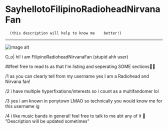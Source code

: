 # SayhellotoFilipinoRadioheadNirvanaFan

      (this description will help to know me    better!)
- - -

![image alt](https://github.com/FilipinoRadioheadNirvanaFan/Say-hello-to-FilipinoRadioheadNirvanaFan-/blob/0adbf82cf1117bce8ddeecf84e6e141c7e2a2ff2/Screenshot_2025-05-24-11-13-59-287_com.android.chrome-edit.jpg)


 O⁠_⁠o| hi! i am FilipinoRadioheadNirvanaFan (stupid ahh user) 

##feel free to read ts as that I'm listing and seperating SOME sections🤷‍♀️
 
/1 as you can clearly tell from my username yes I am a Radiohead and Nirvana fan! 

/2 i have multiple  hyperfixations/interests so i count as a multifandomer lol

/3 yes i am known in ponytown LMAO so technically you would know me for this username ig

/4 i like music bands in general! feel free to talk to me abt any of it 🙏
"Description will be updated sometimes"
